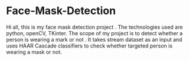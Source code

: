 # Face-Mask-Detection
Hi all, this is my face mask detection project . 
The technologies used are python, openCV, TKinter.
The scope of my project is to detect whether a person is wearing a mark or not .
It takes stream dataset as an input and uses HAAR Cascade classifiers to check whether targeted person is wearing a mask or not.
